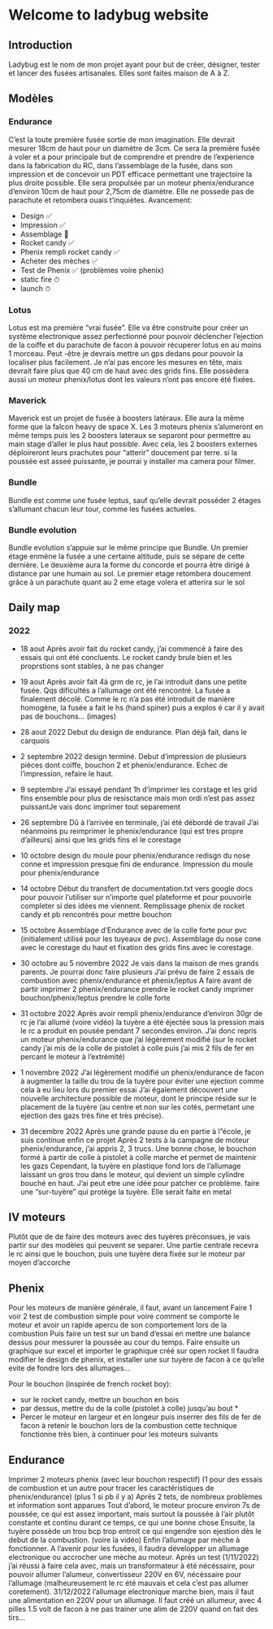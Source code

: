# Welcome to ladybug website 


## Introduction 
Ladybug est le nom de mon projet ayant pour but de créer, désigner, tester et lancer des fusées artisanales.
Elles sont faites maison de A à Z.

## Modèles 

### Endurance
C’est la toute première fusée sortie de mon imagination. Elle devrait mesurer 18cm de haut pour un diamètre de 3cm. Ce sera la première fusée à voler et a pour principale but de comprendre et prendre de l’experience dans la fabrication du RC, dans l’assemblage de la fusée, dans son impression et de concevoir un PDT efficace permettant une trajectoire la plus droite possible.
Elle sera propulsée par un moteur phenix/endurance d’environ 10cm de haut pour 2,75cm de diamètre. Elle ne possede pas de parachute et retombera ouais t’inquiètes.
Avancement:

 * Design ✅
 * Impression ✅
 * Assemblage   🧠
 * Rocket candy ✅
 * Phenix rempli rocket candy ✅
 * Acheter des mèches ✅
 * Test de Phenix ✅ (problèmes voire phenix)
 * static fire ⏱
 * launch ⏱

### Lotus
Lotus est ma première “vrai fusée”. Elle va être construite pour créer un système electronique assez perfectionné pour pouvoir déclencher l’ejection de la coiffe et du parachute de facon à pouvoir récuperer lotus en au moins 1 morceau. Peut -être je devrais mettre un gps dedans pour pouvoir la localiser plus facilement.
Je n’ai pas encore les mesures en tête, mais devrait faire plus que 40 cm de haut avec des grids fins. Elle possèdera aussi un moteur phenix/lotus dont les valeurs n’ont pas encore été fixées. 

### Maverick
Maverick est un projet de fusée à boosters latéraux. Elle aura la même forme que la falcon heavy de space X. Les 3 moteurs phenix s’alumeront en même temps puis les 2 boosters lateraux se separont pour permettre au main stage d’aller le plus haut possible. Avec cela, les 2 boosters externes déploireront leurs prachutes pour “atterir” doucement par terre. si la poussée est asseé puissante, je pourrai y installer ma camera pour filmer. 

### Bundle
Bundle est comme une fusée leptus, sauf qu’elle devrait posséder 2 étages s’allumant chacun leur tour, comme les fusées actueles.

### Bundle evolution
Bundle evolution s’appuie sur le même principe que Bundle. Un premier étage enmène la fusée a une certaine altitude, puis se sépare de cette dernière. Le deuxième aura la forme du concorde et pourra être dirigé à distance par une humain au sol. Le premier etage retombera doucement grâce à un parachute quant au 2 eme etage volera et atterira sur le sol

## Daily map

### 2022

* 18 aout Après avoir fait du rocket candy, j’ai commencé à faire des essais qui ont été concluents. Le rocket candy brule bien et les proprstions sont stables, à ne pas changer
* 19 aout Après avoir fait 4à grm de rc, je l’ai introduit dans une petite fusée. Qqs dificultés a l’allumage ont été rencontré. La fusée a finalement décolé. Comme le rc n’a pas été introduit de manière homogène, la fusée a fait le hs (hand spiner) puis a explos é car il y avait pas de bouchons… (images)
* 28 aout 2022 Debut du design de endurance. Plan déjà fait, dans le carquois
* 2 septembre 2022 design terminé. Debut d’impression de plusieurs pièces dont coiffe, bouchon 2 et phenix/endurance. Echec de l’impression, refaire le haut.
* 9 septembre J’ai essayé pendant 1h d’imprimer les corstage et les grid fins ensemble pour plus de resisctance mais mon ordi n’est pas assez puissantJe vais donc imprimer tout separement 
* 26 septembre Dû à l’arrivée en terminale, j’ai été débordé de travail J’ai néanmoins pu reimprimer le phenix/endurance (qui est tres propre d’ailleurs) ainsi que les grids fins el le corestage
* 10 octobre design du moule pour phenix/endurance redisgn du nose conne et impression presque fini de endurance. Impression du moule pour phenix/endurance
* 14 octobre
Début du transfert de documentation.txt vers google docs pour pouvoir l’utiliser sur n’importe quel plateforme et pour pouvoirle completer si des idées me viennent.
Remplissage phenix de rocket candy et pb rencontrés pour mettre bouchon
* 15 octobre
Assemblage d’Endurance avec de la colle forte pour pvc (initialement utilisé pour les tuyeaux de pvc). Assemblage du nose cone avec le corestage du haut et fixation des grids fins avec le corestage.

* 30 octobre au 5 novembre 2022
Je vais dans la maison de mes grands parents. Je pourrai donc faire plusieurs
J’ai prévu de faire 2 essais de combustion avec phenix/endurance et phenix/leptus 
A faire avant de partir 
imprimer 2 phenix/endurance
prendre le rocket candy
imprimer bouchon/phenix/leptus
prendre le colle forte

* 31 octobre 2022
Après avoir rempli phenix/endurance d’environ 30gr de rc je l’ai allumé (voire vidéo)
la tuyère a été éjectée sous la pression mais le rc a produit en pousée pendant 7 secondes environ.
J’ai donc repris un moteur phenix/endurance que j’ai légèrement modifié (sur le rocket candy j’ai mis de la colle de pistolet à colle puis j’ai mis 2 fils de fer en percant le moteur à l’extrémité)

* 1 novembre 2022
J’ai légèrement modifié un phenix/endurance de facon à augmenter la taille du trou de la tuyère pour éviter une ejection comme cela à eu lieu lors du premier essai
J’ai également découvert une nouvelle architecture possible de moteur, dont le principe réside sur le placement de la tuyère (au centre et non sur les cotés, permetant une ejection des gazs très fine et très précise).
* 31 decembre 2022
Après une grande pause du en partie à l”école, je suis continue enfin ce projet
Après 2 tests à la campagne de moteur phenix/endurance, j’ai appris 2, 3 trucs.
Une bonne chose, le bouchon formé à partir de colle à pistolet à colle marche et permet de maintenir les gazs
Cependant, la tuyère en plastique fond lors de l’allumage laissant un gros trou dans le moteur, qui devient un simple cylindre bouché en haut.
J’ai peut etre une idée pour patcher ce problème. faire une “sur-tuyère” qui protège la tuyère. Elle serait faite en metal


## IV moteurs

Plutôt que de de faire des moteurs avec des tuyères préconsues, je vais partir sur des modèles qui peuvent se separer. Une partie centrale recevra le rc ainsi que le bouchon, puis une tuyère dera fixée sur le moteur par moyen d’accorche


## Phenix

Pour les moteurs de manière générale, il faut, avant un lancement
Faire 1 voir 2 test de combustion simple pour voire comment se comporte le moteur et avoir un rapide apercu de son comportement lors de la combustion
Puis faire un test sur un band d’essai en mettre une balance dessus pour messurer la poussée au cour du temps.
Faire ensuite un graphique sur excel et importer le graphique créé sur open rocket
Il faudra modifier le design de phenix, et installer une sur tuyère de facon à ce qu’elle evite de fondre lors des allumages…

Pour le bouchon (inspirée de french rocket boy):

* sur le rocket candy, mettre un bouchon en bois 
* par dessus, mettre du de la colle (pistolet à colle) jusqu’au bout *
* Percer le moteur en largeur et en longeur puis inserrer des fils de fer de facon à retenir le bouchon lors de la combustion
cette technique fonctionne très bien, à continuer pour les moteurs suivants


## Endurance

Imprimer 2 moteurs phenix (avec leur bouchon respectif) (1 pour des essais de combustion et un autre pour tracer les caractéristiques de phenix/endurance) (plus 1 si pb il y a)
Après 2 tets, de nombreux problèmes et information sont apparues
Tout d’abord, le moteur procure environ 7s de poussée, ce qui est assez important, mais surtout la poussée à l’air plutôt constante et continu durant ce temps, ce qui une bonne chose
Ensuite, la tuyère possède un trou bcp trop entroit ce qui engendre son ejestion dès le debut de la combustion. (voire la vidéo)
Enfin l’allumage par mèche à fonctionner. A l’avenir pour les fusées, il faudra développer un allumage electronique ou accrocher une mèche au moteur.
Après un test (1/11/2022) j’ai réussi à faire cela avec, mais un transformateur à été nécéssaire, pour pouvoir allumer l’alumeur, convertisseur 220V en 6V, nécéssaire pour l’allumage (malheureusement le rc été mauvais et cela c’est pas allumer coretement).
31/12/2022 
l’allumage electronique marche bien, mais il faut une alimentation en 220V pour un allumage.
Il faut créé un allumeur, avec 4 pilles 1.5 volt de facon à ne pas trainer une alim de 220V quand on fait des tirs…
